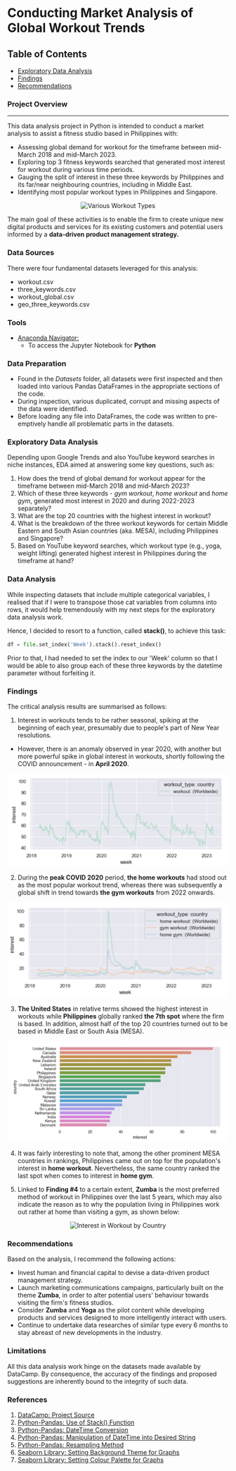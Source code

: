 # Conducting Market Analysis of Global Workout Trends 

## Table of Contents

- [Exploratory Data Analysis](#exploratory-data-analysis)
- [Findings](#findings)
- [Recommendations](#recommendations)
  

### Project Overview
---

This data analysis project in Python is intended to conduct a market analysis to assist a fitness studio based in Philippines with:

- Assessing global demand for workout for the timeframe between mid-March 2018 and mid-March 2023.
- Exploring top 3 fitness keywords searched that generated most interest for workout during various time periods.
- Gauging the split of interest in these three keywords by Philippines and its far/near neighbouring countries, including in Middle East.
- Identifying most popular workout types in Philippines and Singapore.

<p align="center">
  <img src="https://github.com/OzzyGoylusun/Python.-Conducting-Market-Analysis-of-Global-Workout-Trends/blob/main/Visuals/Yoga%20Workout.jpeg"
 alt="Various Workout Types">
</p>

The main goal of these activities is to enable the firm to create unique new digital products and services for its existing customers and potential users informed by a **data-driven product management strategy.**

### Data Sources

There were four fundamental datasets leveraged for this analysis:

- workout.csv
- three_keywords.csv
- workout_global.csv
- geo_three_keywords.csv


### Tools

- [Anaconda Navigator: ](https://www.anaconda.com/download)
  - To access the Jupyter Notebook for **Python**


### Data Preparation

- Found in the *Datasets* folder, all datasets were first inspected and then loaded into various Pandas DataFrames in the appropriate sections of the code.
- During inspection, various duplicated, corrupt and missing aspects of the data were identified.
- Before loading any file into DataFrames, the code was written to pre-emptively handle all problematic parts in the datasets.


### Exploratory Data Analysis

Depending upon Google Trends and also YouTube keyword searches in niche instances, EDA aimed at answering some key questions, such as:

1.  How does the trend of global demand for workout appear for the timeframe between mid-March 2018 and mid-March 2023?
2.  Which of these three keywords - *gym workout*, *home workout* and *home gym*, generated most interest in 2020 and during 2022-2023 separately? 
3.  What are the top 20 countries with the highest interest in workout?
4.  What is the breakdown of the three workout keywords for certain Middle Eastern and South Asian countries (aka. MESA), including Philippines and Singapore?
5.  Based on YouTube keyword searches, which workout type (e.g., yoga, weight lifting) generated highest interest in Philippines during the timeframe at hand?


### Data Analysis

While inspecting datasets that include multiple categorical variables, I realised that if I were to transpose those cat variables from columns into rows, it would help tremendously with my next steps for the exploratory data analysis work.

Hence, I decided to resort to a function, called **stack()**, to achieve this task:

```python
df = file.set_index('Week').stack().reset_index()
```

Prior to that, I had needed to set the index to our 'Week' column so that I would be able to also group each of these three keywords by the datetime parameter without forfeiting it.

### Findings

The critical analysis results are summarised as follows:

1. Interest in workouts tends to be rather seasonal, spiking at the beginning of each year, presumably due to people's part of New Year resolutions.
  - However, there is an anomaly observed in year 2020, with another but more powerful spike in global interest in workouts, shortly following the COVID announcement - in **April 2020**.

<p align="center">
<img src="https://github.com/OzzyGoylusun/Data-Driven-Product-Management-for-Global-Workout/blob/main/Visuals/Global%20Interest%20in%20Workouts.png" alt="Global Interest in Workouts">
</p>
 
2. During the **peak COVID 2020** period, **the home workouts** had stood out as the most popular workout trend, whereas there was subsequently a global shift in trend towards **the gym workouts** from 2022 onwards.

<p align="center">
<img src="https://github.com/OzzyGoylusun/Data-Driven-Product-Management-for-Global-Workout/blob/main/Visuals/Interest%20in%20Type%20of%20Global%20Workouts.png" alt="Global Interest in Type of Workouts">
</p>

3. **The United States** in relative terms showed the highest interest in workouts while **Philippines** globally ranked **the 7th spot** where the firm is based. In addition, almost half of the top 20 countries turned out to be based in Middle East or South Asia (MESA).

<p align="center">
<img src="https://github.com/OzzyGoylusun/Data-Driven-Product-Management-for-Global-Workout/blob/main/Visuals/Interest%20in%20Workout%20by%20Country.png" alt="Interest in Workout by Country">
</p>

4. It was fairly interesting to note that, among the other prominent MESA countries in rankings, Philippines came out on top for the population's interest in **home workout**. Nevertheless, the same country ranked the last spot when comes to interest in **home gym**.
   
5. Linked to **Finding #4** to a certain extent, **Zumba** is the most preferred method of workout in Philippines over the last 5 years, which may also indicate the reason as to why the population living in Philippines work out rather at home than visiting a gym, as shown below:

<p align="center">
<img src="https://github.com/OzzyGoylusun/Python.-Conducting-Market-Analysis-of-Global-Workout-Trends/blob/main/Visuals/Most%20Preferred%20Workout%20in%20Philippines.png" alt="Interest in Workout by Country">
</p>

### Recommendations

Based on the analysis, I recommend the following actions:

- Invest human and financial capital to devise a data-driven product management strategy.
- Launch marketing communications campaigns, particularly built on the theme **Zumba**, in order to alter potential users' behaviour towards visiting the firm's fitness studios.
- Consider **Zumba** and **Yoga** as the pilot content while developing products and services designed to more intelligently interact with users.
- Continue to undertake data researches of similar type every 6 months to stay abreast of new developments in the industry.

### Limitations

All this data analysis work hinge on the datasets made available by DataCamp. By consequence, the accuracy of the findings and proposed suggestions are inherently bound to the integrity of such data.

### References

1. [DataCamp: Project Source](https://app.datacamp.com/)
2. [Python-Pandas: Use of Stack() Function](https://sparkbyexamples.com/pandas/pandas-stack-function/)
4. [Python-Pandas: DateTime Conversion](https://stackoverflow.com/questions/30405413/pandas-extract-year-from-datetime-dfyear-dfdate-year-is-not-working)
5. [Python-Pandas: Manipulation of DateTime into Desired String](https://stackoverflow.com/questions/50188123/remove-days-from-pandas-datetimeindex)
6. [Python-Pandas: Resampling Method](https://stackoverflow.com/questions/71802964/difference-between-pandas-resample-m-and-ms)
7. [Seaborn Library: Setting Background Theme for Graphs](https://seaborn.pydata.org/generated/seaborn.set_style.html)
8. [Seaborn Library: Setting Colour Palette for Graphs](https://seaborn.pydata.org/generated/seaborn.color_palette.html)
